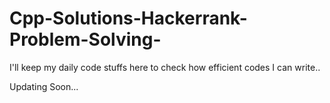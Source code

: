 # Cpp-Solutions-Hackerrank-Problem-Solving-
I'll keep my daily code stuffs here to check how efficient codes I can write..

Updating Soon...
